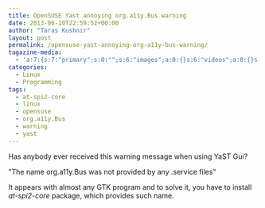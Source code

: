 ```yaml
---
title: OpenSUSE Yast annoying org.a11y.Bus warning
date: 2013-06-10T22:59:52+00:00
author: "Taras Kushnir"
layout: post
permalink: /opensuse-yast-annoying-org-a11y-bus-warning/
tagazine-media:
  - 'a:7:{s:7:"primary";s:0:"";s:6:"images";a:0:{}s:6:"videos";a:0:{}s:11:"image_count";i:0;s:6:"author";s:8:"20401582";s:7:"blog_id";s:8:"53632187";s:9:"mod_stamp";s:19:"2013-06-10 21:00:33";}'
categories:
  - Linux
  - Programming
tags:
  - at-spi2-core
  - linux
  - opensuse
  - org.a11y.Bus
  - warning
  - yast
---
```

Has anybody ever received this warning message when using YaST Gui?

"The name org.a11y.Bus was not provided by any .service files"

It appears with almost any GTK program and to solve it, you have to install _at-spi2-core_ package, which provides such name.